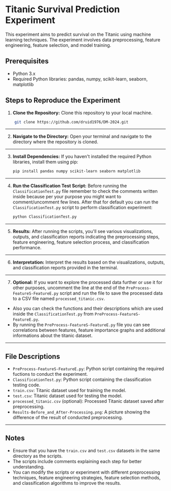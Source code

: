 # Titanic Survival Prediction Experiment

This experiment aims to predict survival on the Titanic using machine learning techniques. The experiment involves data preprocessing, feature engineering, feature selection, and model training.

## Prerequisites

- Python 3.x
- Required Python libraries: pandas, numpy, scikit-learn, seaborn, matplotlib

## Steps to Reproduce the Experiment

1. **Clone the Repository:** Clone this repository to your local machine.
```bash 
    git clone https://github.com/druid1976/DM-2024.git
```
---
2. **Navigate to the Directory:** Open your terminal and navigate to the directory where the repository is cloned.
---
3. **Install Dependencies:** If you haven't installed the required Python libraries, install them using pip:
    ```bash
    pip install pandas numpy scikit-learn seaborn matplotlib
    ```
---
4. **Run the Classification Test Script:** Before running the `ClassificationTest.py` file remember to check the comments written inside because per your purpose you might want to comment/uncomment few lines. After that for default you can run the `ClassificationTest.py` script to perform classification experiment:
    ```bash
    python ClassificationTest.py
    ```
---
5. **Results:** After running the scripts, you'll see various visualizations, outputs, and classification reports indicating the preprocessing steps, feature engineering, feature selection process, and classification performance.
---
6. **Interpretation:** Interpret the results based on the visualizations, outputs, and classification reports provided in the terminal.
---
7. **Optional:** If you want to explore the processed data further or use it for other purposes, uncomment the line at the end of the `PreProcess-FeatureS-FeatureE.py` script and run the file to save the processed data to a CSV file named `processed_titanic.csv`. 
- Also you can check the functions and their descriptions which are used inside the `ClassificationTest.py` from `PreProcess-FeatureS-FeatureE.py`. 
- By running the `PreProcess-FeatureS-FeatureE.py` file you can see correlations between features, feature importance graphs and additional informations about the titanic dataset.
---
## File Descriptions

- `PreProcess-FeatureS-FeatureE.py`: Python script containing the required fuctions to conduct the experiment.
- `ClassificationTest.py`: Python script containing the classification testing code.
- `train.csv`: Titanic dataset used for training the model.
- `test.csv`: Titanic dataset used for testing the model.
- `processed_titanic.csv` (optional): Processed Titanic dataset saved after preprocessing.
- `Results-Before_and_After-Processing.png`: A picture showing the difference of the result of conducted preprocessing.
---
## Notes

- Ensure that you have the `train.csv` and `test.csv` datasets in the same directory as the scripts.
- The scripts include comments explaining each step for better understanding.
- You can modify the scripts or experiment with different preprocessing techniques, feature engineering strategies, feature selection methods, and classification algorithms to improve the results.
